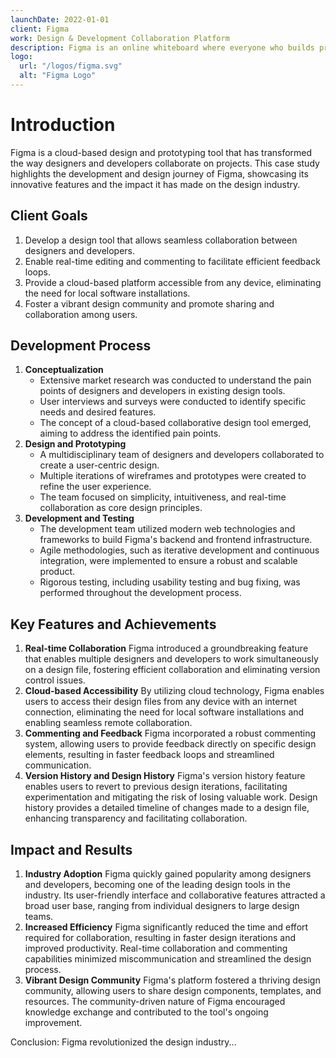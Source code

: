 ```yaml
---
launchDate: 2022-01-01
client: Figma
work: Design & Development Collaboration Platform
description: Figma is an online whiteboard where everyone who builds products can collaborate.
logo:
  url: "/logos/figma.svg"
  alt: "Figma Logo"
---
```

# Introduction

Figma is a cloud-based design and prototyping tool that has transformed the way designers and developers collaborate on projects. This case study highlights the development and design journey of Figma, showcasing its innovative features and the impact it has made on the design industry.

## Client Goals

1. Develop a design tool that allows seamless collaboration between designers and developers.
2. Enable real-time editing and commenting to facilitate efficient feedback loops.
3. Provide a cloud-based platform accessible from any device, eliminating the need for local software installations.
4. Foster a vibrant design community and promote sharing and collaboration among users.

## Development Process

1. **Conceptualization**
   - Extensive market research was conducted to understand the pain points of designers and developers in existing design tools.
   - User interviews and surveys were conducted to identify specific needs and desired features.
   - The concept of a cloud-based collaborative design tool emerged, aiming to address the identified pain points.
2. **Design and Prototyping**
   - A multidisciplinary team of designers and developers collaborated to create a user-centric design.
   - Multiple iterations of wireframes and prototypes were created to refine the user experience.
   - The team focused on simplicity, intuitiveness, and real-time collaboration as core design principles.
3. **Development and Testing**
   - The development team utilized modern web technologies and frameworks to build Figma's backend and frontend infrastructure.
   - Agile methodologies, such as iterative development and continuous integration, were implemented to ensure a robust and scalable product.
   - Rigorous testing, including usability testing and bug fixing, was performed throughout the development process.

## Key Features and Achievements

1. **Real-time Collaboration**
   Figma introduced a groundbreaking feature that enables multiple designers and developers to work simultaneously on a design file, fostering efficient collaboration and eliminating version control issues.
2. **Cloud-based Accessibility**
   By utilizing cloud technology, Figma enables users to access their design files from any device with an internet connection, eliminating the need for local software installations and enabling seamless remote collaboration.
3. **Commenting and Feedback**
   Figma incorporated a robust commenting system, allowing users to provide feedback directly on specific design elements, resulting in faster feedback loops and streamlined communication.
4. **Version History and Design History**
   Figma's version history feature enables users to revert to previous design iterations, facilitating experimentation and mitigating the risk of losing valuable work.
   Design history provides a detailed timeline of changes made to a design file, enhancing transparency and facilitating collaboration.

## Impact and Results

1. **Industry Adoption**
   Figma quickly gained popularity among designers and developers, becoming one of the leading design tools in the industry. Its user-friendly interface and collaborative features attracted a broad user base, ranging from individual designers to large design teams.
2. **Increased Efficiency**
   Figma significantly reduced the time and effort required for collaboration, resulting in faster design iterations and improved productivity. Real-time collaboration and commenting capabilities minimized miscommunication and streamlined the design process.
3. **Vibrant Design Community**
   Figma's platform fostered a thriving design community, allowing users to share design components, templates, and resources. The community-driven nature of Figma encouraged knowledge exchange and contributed to the tool's ongoing improvement.

Conclusion: Figma revolutionized the design industry...
